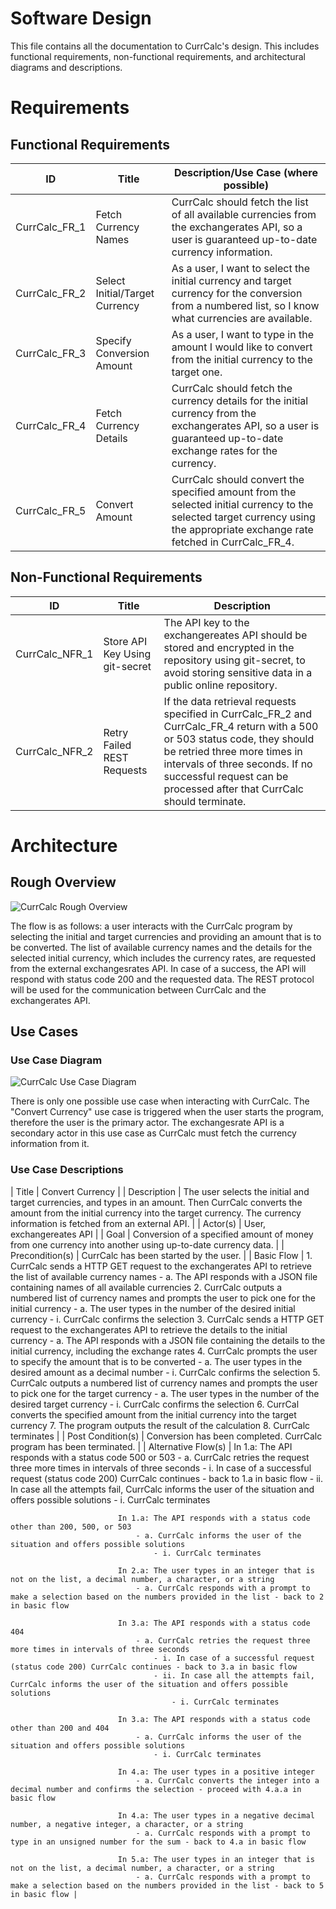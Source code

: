 # Software Design

This file contains all the documentation to CurrCalc's design. This includes functional requirements, non-functional requirements, and architectural diagrams and descriptions.

# Requirements

## Functional Requirements

| ID        	| Title                          | Description/Use Case (where possible)  														  |
| ------------- | ------------------------------ | ------------------------------------------------------------------------------------------------------------------------------------------------------ |
| CurrCalc_FR_1 | Fetch Currency Names 		 | CurrCalc should fetch the list of all available currencies from the exchangerates API, so a user is guaranteed up-to-date currency information. 	  |
| CurrCalc_FR_2 | Select Initial/Target Currency | As a user, I want to select the initial currency and target currency for the conversion from a numbered list, so I know what currencies are available. |
| CurrCalc_FR_3 | Specify Conversion Amount 	 | As a user, I want to type in the amount I would like to convert from the initial currency to the target one. |
| CurrCalc_FR_4 | Fetch Currency Details	 | CurrCalc should fetch the currency details for the initial currency from the exchangerates API, so a user is guaranteed up-to-date exchange rates for the currency. |
| CurrCalc_FR_5 | Convert Amount		 | CurrCalc should convert the specified amount from the selected initial currency to the selected target currency using the appropriate exchange rate fetched in CurrCalc_FR_4. |

## Non-Functional Requirements

| ID        	 | Title                          | Description																		   |
| -------------- | ------------------------------ | ------------------------------------------------------------------------------------------------------------------------------------------------------ |
| CurrCalc_NFR_1 | Store API Key Using git-secret | The API key to the exchangereates API should be stored and encrypted in the repository using git-secret, to avoid storing sensitive data in a public online repository. 	  |
| CurrCalc_NFR_2 | Retry Failed REST Requests 	  | If the data retrieval requests specified in CurrCalc_FR_2 and CurrCalc_FR_4 return with a 500 or 503 status code, they should be retried three more times in intervals of three seconds. If no successful request can be processed after that CurrCalc should terminate.  |

# Architecture

## Rough Overview

![CurrCalc Rough Overview](https://github.com/DusDus3428/CPP_CurrCalc/blob/feature/01_design/documentation/images/diagrams/01_CurrCalc-RoughOverview.png "CurrCalc Rough Overview")

The flow is as follows: a user interacts with the CurrCalc program by selecting the initial and target currencies and providing an amount that is to be converted. The list of available currency names and the details for the selected initial currency, which includes the currency rates, are requested from the external exchangesrates API. In case of a success, the API will respond with status code 200 and the requested data. The REST protocol will be used for the communication between CurrCalc and the exchangerates API.

## Use Cases

### Use Case Diagram

![CurrCalc Use Case Diagram](https://github.com/DusDus3428/CPP_CurrCalc/blob/feature/01_design/documentation/images/diagrams/02_CurrCalc-UseCaseDiagram.png "CurrCalc Use Case Diagram")

There is only one possible use case when interacting with CurrCalc. The "Convert Currency" use case is triggered when the user starts the program, therefore the user is the primary actor. 
The exchangesrate API is a secondary actor in this use case as CurrCalc must fetch the currency information from it.

### Use Case Descriptions

| Title 				| 	Convert Currency |
| Description 			| 	The user selects the initial and target currencies, and types in an amount. Then CurrCalc converts the amount from the initial currency into the target currency. The currency information is fetched from an external API. |
| Actor(s) 				| 	User, exchangereates API |
| Goal 					| 	Conversion of a specified amount of money from one currency into another using up-to-date currency data. |
| Precondition(s) 		| 	CurrCalc has been started by the user. |
| Basic Flow 			| 	1. CurrCalc sends a HTTP GET request to the exchangerates API to retrieve the list of available currency names
								- a. The API responds with a JSON file containing names of all available currencies
							2. CurrCalc outputs a numbered list of currency names and prompts the user to pick one for the initial currency
	        					- a. The user types in the number of the desired initial currency
	                				- i. CurrCalc confirms the selection
							3. CurrCalc sends a HTTP GET request to the exchangerates API to retrieve the details to the initial currency
	        					- a. The API responds with a JSON file containing the details to the initial currency, including the exchange rates
							4. CurrCalc prompts the user to specify the amount that is to be converted
	        					- a. The user types in the desired amount as a decimal number
	                				- i. CurrCalc confirms the selection
							5. CurrCalc outputs a numbered list of currency names and prompts the user to pick one for the target currency
	        					- a. The user types in the number of the desired target currency
	                				- i. CurrCalc confirms the selection
							6. CurrCal converts the specified amount from the initial currency into the target currency
							7. The program outputs the result of the calculation
							8. CurrCalc terminates |
| Post Condition(s) 	| Conversion has been completed. CurrCalc program has been terminated. |
| Alternative Flow(s)	| 	In 1.a: The API responds with a status code 500 or 503
	        					- a. CurrCalc retries the request three more times in intervals of three seconds
	                				- i. In case of a successful request (status code 200) CurrCalc continues - back to 1.a in basic flow
	                				- ii. In case all the attempts fail, CurrCalc informs the user of the situation and offers possible solutions
	                        			- i. CurrCalc terminates
	
							In 1.a: The API responds with a status code other than 200, 500, or 503
	        					- a. CurrCalc informs the user of the situation and offers possible solutions
	                				- i. CurrCalc terminates
	
							In 2.a: The user types in an integer that is not on the list, a decimal number, a character, or a string
	        					- a. CurrCalc responds with a prompt to make a selection based on the numbers provided in the list - back to 2 in basic flow
	
							In 3.a: The API responds with a status code 404
	        					- a. CurrCalc retries the request three more times in intervals of three seconds
	                				- i. In case of a successful request (status code 200) CurrCalc continues - back to 3.a in basic flow
	                				- ii. In case all the attempts fail, CurrCalc informs the user of the situation and offers possible solutions
	                        			- i. CurrCalc terminates
	
							In 3.a: The API responds with a status code other than 200 and 404
	        					- a. CurrCalc informs the user of the situation and offers possible solutions
	                				- i. CurrCalc terminates
	
							In 4.a: The user types in a positive integer 
	        					- a. CurrCalc converts the integer into a decimal number and confirms the selection - proceed with 4.a.a in basic flow
	
							In 4.a: The user types in a negative decimal number, a negative integer, a character, or a string
	        					- a. CurrCalc responds with a prompt to type in an unsigned number for the sum - back to 4.a in basic flow
	
							In 5.a: The user types in an integer that is not on the list, a decimal number, a character, or a string
	        					- a. CurrCalc responds with a prompt to make a selection based on the numbers provided in the list - back to 5 in basic flow |
